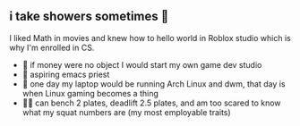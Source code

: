 ## i take showers sometimes 👋
I liked Math in movies and knew how to hello world in Roblox studio which is why I'm enrolled in CS.
- 🌱 if money were no object I would start my own game dev studio
- 🦬 aspiring emacs priest
- 🔭 one day my laptop would be running Arch Linux and dwm, that day is when Linux gaming becomes a thing
- 👨🏽 can bench 2 plates, deadlift 2.5 plates, and am too scared to know what my squat numbers are (my most employable traits)
<!--
**jeanmaxcacacho/jeanmaxcacacho** is a ✨ _special_ ✨ repository because its `README.md` (this file) appears on your GitHub profile.

Here are some ideas to get you started:

- 🔭 I’m currently working on ...
- 🌱 I’m currently learning ...
- 👯 I’m looking to collaborate on ...
- 🤔 I’m looking for help with ...
- 💬 Ask me about ...
- 📫 How to reach me: ...
- 😄 Pronouns: ...
- ⚡ Fun fact: ...
-->
